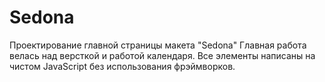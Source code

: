 # Sedona
Проектирование главной страницы макета "Sedona"
Главная работа велась над версткой и работой календаря. Все элементы написаны на чистом JavaScript без использования фрэймворков. 
